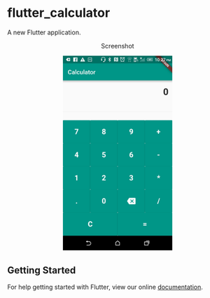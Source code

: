 # flutter_calculator

A new Flutter application.

<p align="center">
Screenshot
</p>
<p align="center">
  <img src="githubimage/1.jpg" width="250"/>
</p>



## Getting Started

For help getting started with Flutter, view our online
[documentation](https://flutter.io/).


